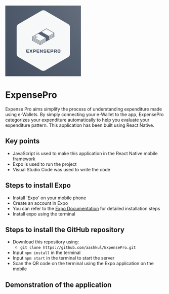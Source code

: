![ExpensePrologo](img/Logo.png)

# ExpensePro

Expense Pro aims simplify the process of understanding expenditure made using e-Wallets. By simply connecting your e-Wallet to the app, ExpensePro categorizes your expenditure automatically to help you evaluate your expenditure pattern. This application has been built using React Native.

## Key points

- JavaScript is used to make this application in the React Native mobile framework
- Expo is used to run the project
- Visual Studio Code was used to write the code

## Steps to install Expo

- Install 'Expo' on your mobile phone
- Create an account in Expo
- You can refer to the [Expo Documentation](https://docs.expo.dev/get-started/installation/) for detailed installation steps
- Install expo using the terminal

## Steps to install the GitHub repository

- Download this repository using:
  - `git clone https://github.com/aashkul/ExpensePro.git`
- Input `npm install` in the terminal
- Input `npm start` in the terminal to start the server
- Scan the QR code on the terminal using the Expo application on the mobile

## Demonstration of the application
